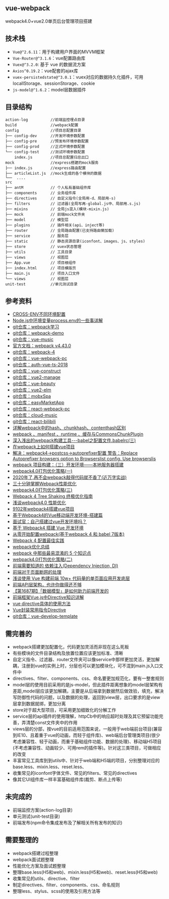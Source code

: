 ## vue-webpack
webpack4.0+vue2.0单页后台管理项目搭建

## 技术栈
- `Vue@^2.6.11`：用于构建用户界面的MVVM框架
- `Vue-Router@^3.1.6`：vue配置路由库
- `Vuex@^3.2.0`: 基于 vue 的数据流方案
- `Axios^0.19.2`：vue配套的ajax库
- `vuex-persistedstate@^3.0.1`：vuex对应的数据持久化插件，可用locallStorage、sessionStorage、cookie
- `js-model@^1.6.2`：model层数据插件

## 目录结构
```
action-log          //前端监控埋点目录
build               //webpack配置
config              //项目总配置目录
├── config-dev      //开发环境参数配置
├── config-pre      //预发布环境参数配置         
├── config-prod     //正式环境参数配置
└── config-test     //测试环境参数配置
    index.js        //项目总配置归总出口
mock                //express搭建的mock服务
├── index.js        //express路由配置
├── articleList.js  //mock生成的各个模块的数据
└──  ....           
src
├── antM            // 个人私有基础组件库
├── components      // 业务组件库
├── directives      // 自定义指令(全局用-d、局部用-s)
├── filters         // 过滤器(全局写再-global.js中、局部用.s.js)
├── mixins          // 全局js混入(模块-mixin.js)
├── mock            // 前端mock文件夹
├── model           // 模型层
├── plugins         // 插件相关(api、inject等)
├── router          // 全局路由配置(已支持路由懒加载)
├── service         // 服务层
├── static          // 静态资源目录(iconfont、images、js、styles)
├── store           // vuex状态管理
├── utils           // 工具目录
├── views           // 视图层
├── App.vue         // 项目根组件
├── index.html      // 项目模版页
├── main.js         // 项目入口文件
└── views           // 视图层
unit-test           //单元测试目录
```

## 参考资料
- [CROSS-ENV不同环境配置](https://www.cnblogs.com/wpshan/p/11119597.html)
- [Node.js中环境变量process.env的一些事详解](https://blog.csdn.net/u012971339/article/details/81876165)
- [git仓库：webpack学习](https://gitee.com/XiMoon/web_pack_learning)
- [git仓库：webpack-demo](https://gitee.com/XiMoon/webpack-demo)
- [git仓库：vue-music](https://gitee.com/XiMoon/vue-music)
- [官方文档：webpack v4.43.0](https://www.webpackjs.com/guides/)
- [git仓库：webpack-4](https://github.com/Coobug/webpack)
- [git仓库：vue-webpack-pc](https://github.com/Coobug/vue-webpack-pc)
- [git仓库：auth-vue-ts-2018](https://github.com/Coobug/auth-vue-ts-2018)
- [git仓库：vue-construct](https://github.com/Coobug/vue-construct)
- [git仓库：vue2-manage](https://github.com/Coobug/vue2-manage)
- [git仓库：vue-beauty](https://github.com/Coobug/vue-beauty)
- [git仓库：vue2-elm](https://github.com/Coobug/vue2-elm)
- [git仓库：mobxSpa](https://github.com/Coobug/mobxSpa)
- [git仓库：easyMarketApp](https://github.com/Coobug/easyMarketApp)
- [git仓库：react-webpack-pc](https://github.com/Coobug/react-webpack-pc)
- [git仓库：cloud-music](https://github.com/Coobug/cloud-music)
- [git仓库：react-bilibili](https://github.com/Coobug/react-bilibili)
- [详解webpack中的hash、chunkhash、contenthash区别](https://www.jb51.net/article/132275.htm)
- [webpack 、manifest 、runtime 、缓存与CommonsChunkPlugin](https://www.jianshu.com/p/95752b101582)
- [深入浅出的webpack构建工具---babel之配置文件.babelrc(三)](https://www.cnblogs.com/tugenhua0707/p/9452471.html)
- [在webpack上如何搭建vue项目](https://www.php.cn/js-tutorial-403721.html)
- [解决：webpack4->postcss->autoprefixer配置 警告：Replace Autoprefixer browsers option to Browserslist config. Use browserslis](https://www.cnblogs.com/alpiny/p/12496691.html)
- [webpack 项目构建：（三）开发环境——本地服务器搭建](https://segmentfault.com/a/1190000013586090)
- [webpack4.0打包优化策略(一)](https://juejin.im/post/5abbc2ca5188257ddb0fae9b#heading-0)
- [2020年了,再不会webpack敲得代码就不香了(近万字实战)](https://juejin.im/post/5de87444518825124c50cd36#heading-0)
- [三十分钟掌握Webpack性能优化](https://juejin.im/post/5b652b036fb9a04fa01d616b#heading-0)
- [webpack4.0打包优化策略(三)](https://juejin.im/post/5ac76a8f51882555677ecc06)
- [Webpack 4 Tree Shaking 终极优化指南](https://juejin.im/post/5dcec27d5188254b0147e619#heading-0)
- [浅谈webpack4.0 性能优化](https://juejin.im/post/5bf511eae51d454e243dbe55#heading-0)
- [9102年webpack4搭建vue项目](https://juejin.im/post/5c665da5f265da2dcb676cfc#heading-0)
- [基于Webpack4的Vue移动端开发环境-搭建篇](https://juejin.im/post/5df2eed351882512664b0b54#heading-0)
- [面试官：自己搭建过vue开发环境吗？](https://juejin.im/post/5cc55c336fb9a032086dd701#heading-0)
- [基于 Webpack4 搭建 Vue 开发环境](https://juejin.im/post/5bc30d5fe51d450ea1328877#heading-0)
- [从零开始配置webpack(基于webpack 4 和 babel 7版本)](https://juejin.im/post/5c947c3b6fb9a070f1257f7a#heading-0)
- [Webpack 4 配置最佳实践](https://juejin.im/post/5b304f1f51882574c72f19b0#heading-1)
- [webpack优化总结](https://www.cnblogs.com/mengff/p/9717193.html)
- [webpack 中那些最易混淆的 5 个知识点](https://juejin.im/post/5cede821f265da1bbd4b5630)
- [webpack4.0打包优化策略(二)](https://juejin.im/post/5ac769e7f265da237b225490#heading-0)
- [前端需要知道的 依赖注入(Dependency Injection, DI)](http://test.imweb.io/topic/571b567505637d4c67ae3f64)
- [前端对于页面断网的处理](https://juejin.im/post/5cb6c18df265da034d2a0c37)
- [浅谈使用 Vue 构建前端 10w+ 代码量的单页面应用开发底层](https://juejin.im/post/5b29c3bde51d45588d4d7110)
- [前端API层架构，也许你做得还不够](https://juejin.im/post/5de7169451882512454b18d8)
- [【第1687期】「数据模型」是如何助力前端开发的](https://m.sohu.com/a/330966582_463970)
- [前端框架Vue.js中Directive知识详解](https://m.jb51.net/article/92491.htm)
- [vue directive具体的使用方法](https://www.cnblogs.com/heyinwangchuan/p/7905286.html)
- [Vue封装常用指令Directive](https://blog.csdn.net/weixin_30299709/article/details/94873323)
- [git仓库：vue-develop-template](https://github.com/PerseveranceZ/vue-develop-template)

## 需完善的
- webpack搭建更加配置化，代码更加灵活而非现在这么死板
- 有些模块的文件目录结构及放置位置应该更加标准、清晰
- 自定义指令、过滤器、router文件夹可以像service中那样更加灵活，更加解耦，注册到vue的实例上时，分层也可以更加模块化，可不混到main.js入口文件中
- directives、filter、components、css、命名要更加规范化，要有一整套规则
- model层的使用目前采用的是js-model，但此插件距离想象的model层架构有差距,model层应该更加解耦，主要是从后端拿到数据然后做效验，填充，解决写防御性代码的问题，以及数据的处理，返回到view层，出口要求的是view层拿到数据就绑，更加分离
- store对于超大型项目，可采用更加细致化的分解工作
- service层的api插件的使用理解，httpCb中的响应超时处理及其它预留功能完善，弄清楚const文件夹中的作用
- views层的分部，按vue的目前适用范围来说，一般用于web端前台项目(兼容到IE10、且着重于vue的动画，而轻于组件库)、web端后台管理类项目(很少考虑兼容性、轻于动画，而重于基础组件功能、数据的处理)、移动端H5项目(不考虑兼容性、动画较少、可用rem的插件等)。针对这三类项目，可做相应的改变
- 丰富常见工具库到到utils中、针对于web端和H5端的项目，分别整理对应的base.less、mixin.less、reset.less、
- 收集常见的iconfont字体文件、常见的filters、常见的directives
- 像其它UI组件库一样丰富基础组件库(裁剪、断点上传等)

## 未完成的
- 前端监控方案(action-log目录)
- 单元测试(unit-test目录)
- 前端发布(npm命令集成发布及了解相关所有发布的知识)

## 需要整理的
- webpack搭建过程整理
- webpack面试题整理
- 性能优化方案及面试题整理
- 整理base.less(H5和web)、mixin.less(H5和web)、reset.less(H5和web)
- 收集常见的utils、directive、filter
- 制定directives、filter、components、css、命名规则
- 整理less、stylus、scss的使用及引用方法等
